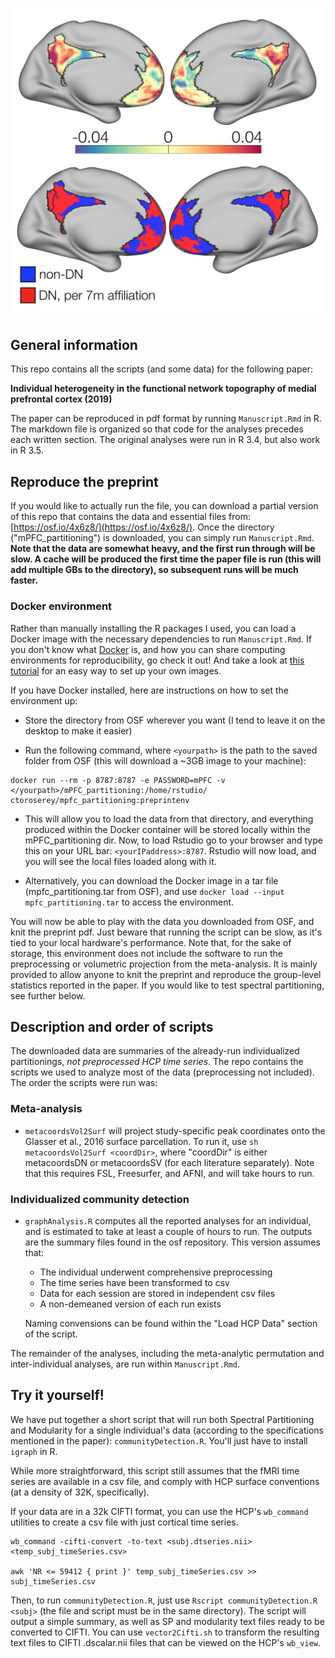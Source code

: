 ![](https://github.com/ctoroserey/mPFC_partitioning/blob/master/Images/FB_FV_example.png "Example of Spectral Partitioning")

## General information
This repo contains all the scripts (and some data) for the following paper: 

**Individual heterogeneity in the functional network topography of medial prefrontal cortex (2019)**

The paper can be reproduced in pdf format by running `Manuscript.Rmd` in R. The markdown file is organized so that code for the analyses precedes each written section. The original analyses were run in R 3.4, but also work in R 3.5.

## Reproduce the preprint
If you would like to actually run the file, you can download a partial version of this repo that contains the data and essential files from: [https://osf.io/4x6z8/](https://osf.io/4x6z8/). Once the directory ("mPFC_partitioning") is downloaded, you can simply run `Manuscript.Rmd`. **Note that the data are somewhat heavy, and the first run through will be slow. A cache will be produced the first time the paper file is run (this will add multiple GBs to the directory), so subsequent runs will be much faster.** 

### Docker environment

Rather than manually installing the R packages I used, you can load a Docker image with the necessary dependencies to run `Manuscript.Rmd`. If you don't know what [Docker](https://www.docker.com/) is, and how you can share computing environments for reproducibility, go check it out! And take a look at [this tutorial](https://ropenscilabs.github.io/r-docker-tutorial/03-install-packages.html) for an easy way to set up your own images. 

If you have Docker installed, here are instructions on how to set the environment up:

- Store the directory from OSF wherever you want (I tend to leave it on the desktop to make it easier)

- Run the following command, where `<yourpath>` is the path to the saved folder from OSF (this will download a ~3GB image to your machine):

```
docker run --rm -p 8787:8787 -e PASSWORD=mPFC -v </yourpath>/mPFC_partitioning:/home/rstudio/ ctoroserey/mpfc_partitioning:preprintenv
```

- This will allow you to load the data from that directory, and everything produced within the Docker container will be stored locally within the mPFC_partitioning dir. Now, to load Rstudio go to your browser and type this on your URL bar: `<yourIPaddress>:8787`. Rstudio will now load, and you will see the local files loaded along with it.

- Alternatively, you can download the Docker image in a tar file (mpfc_partitioning.tar from OSF), and use `docker load --input mpfc_partitioning.tar` to access the environment.

You will now be able to play with the data you downloaded from OSF, and knit the preprint pdf. Just beware that running the script can be slow, as it's tied to your local hardware's performance. Note that, for the sake of storage, this environment does not include the software to run the preprocessing or volumetric projection from the meta-analysis. It is mainly provided to allow anyone to knit the preprint and reproduce the group-level statistics reported in the paper. If you would like to test spectral partitioning, see further  below.

## Description and order of scripts
The downloaded data are summaries of the already-run individualized partitionings, *not preprocessed HCP time series*. The repo contains the scripts we used to analyze most of the data (preprocessing not included). The order the scripts were run was:

### Meta-analysis

- `metacoordsVol2Surf` will project study-specific peak coordinates onto the Glasser et al., 2016 surface parcellation. To run it, use `sh metacoordsVol2Surf <coordDir>`, where "coordDir" is either metacoordsDN or metacoordsSV (for each literature separately). Note that this requires FSL, Freesurfer, and AFNI, and will take hours to run.

### Individualized community detection

- `graphAnalysis.R` computes all the reported analyses for an individual, and is estimated to take at least a couple of hours to run. The outputs are the summary files found in the osf repository. This version assumes that:

    - The individual underwent comprehensive preprocessing
    - The time series have been transformed to csv
    - Data for each session are stored in independent csv files
    - A non-demeaned version of each run exists

    Naming convensions can be found within the "Load HCP Data" section of the script.

The remainder of the analyses, including the meta-analytic permutation and inter-individual analyses, are run within `Manuscript.Rmd`.

## Try it yourself!

We have put together a short script that will run both Spectral Partitioning and Modularity for a single individual's data (according to the specifications mentioned in the paper): `communityDetection.R`. You'll just have to install `igraph` in R.

While more straightforward, this script still assumes that the fMRI time series are available in a csv file, and comply with HCP surface conventions (at a density of 32K, specifically).

If your data are in a 32k CIFTI format, you can use the HCP's `wb_command` utilities to create a csv file with just cortical time series.

```
wb_command -cifti-convert -to-text <subj.dtseries.nii> <temp_subj_timeSeries.csv>

awk 'NR <= 59412 { print }' temp_subj_timeSeries.csv >> subj_timeSeries.csv
```
Then, to run `communityDetection.R`, just use `Rscript communityDetection.R <subj>` (the file and script must be in the same directory). The script will output a simple summary, as well as SP and modularity text files ready to be converted to CIFTI. You can use `vector2Cifti.sh` to transform the resulting text files to CIFTI .dscalar.nii files that can be viewed on the HCP's `wb_view`.
